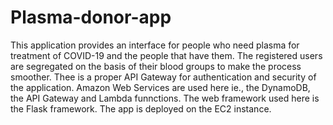 # Plasma-donor-app
This application provides an interface for people who need plasma for treatment of COVID-19 and the people that have them. The registered users are segregated on 
the basis of their blood groups to make the process smoother. Thee is a proper API Gateway for authentication and security of the application.
Amazon Web Services are used here ie., the DynamoDB, the API Gateway and Lambda funnctions. The web framework used here is the Flask framework. 
The app is deployed on the EC2 instance.
